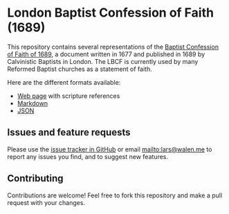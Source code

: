 # London Baptist Confession of Faith (1689)

This repository contains several representations of the [Baptist
Confession of Faith of 1689](https://en.wikipedia.org/wiki/1689_Baptist_Confession_of_Faith),
a document written in 1677 and published in 1689 by Calvinistic Baptists in London.
The LBCF is currently used by many Reformed Baptist churches as a statement of
faith.

Here are the different formats available:
* [Web page](http://lbcf.walen.me) with scripture references
* [Markdown](https://github.com/lwalen/lbcf-1689/blob/master/lbcf.md)
* [JSON](https://github.com/lwalen/lbcf-1689/blob/master/lbcf.json)

## Issues and feature requests
Please use the [issue tracker in GitHub](https://github.com/lwalen/lbcf-1689/issues)
or email <mailto:lars@walen.me> to report any issues you find, and to suggest
new features.

## Contributing
Contributions are welcome! Feel free to fork this repository and make a pull
request with your changes.
